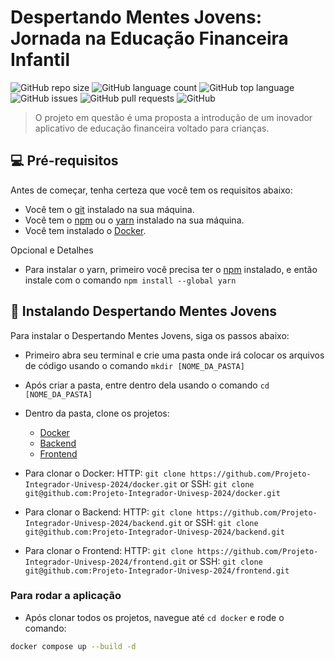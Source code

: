 # Despertando Mentes Jovens: Jornada na Educação Financeira Infantil

![GitHub repo size](https://img.shields.io/github/repo-size/Projeto-Integrador-Univesp-2024/docker?style=for-the-badge)
![GitHub language count](https://img.shields.io/github/languages/count/Projeto-Integrador-Univesp-2024/docker?style=for-the-badge)
![GitHub top language](https://img.shields.io/github/languages/top/Projeto-Integrador-Univesp-2024/docker?style=for-the-badge)
![GitHub issues](https://img.shields.io/github/issues/Projeto-Integrador-Univesp-2024/docker?style=for-the-badge)
![GitHub pull requests](https://img.shields.io/github/issues-pr/Projeto-Integrador-Univesp-2024/docker?style=for-the-badge)
![GitHub](https://img.shields.io/github/license/Projeto-Integrador-Univesp-2024/.github?style=for-the-badge)

> O projeto em questão é uma proposta a introdução de um inovador aplicativo de educação financeira voltado para crianças.

## 💻 Pré-requisitos

Antes de começar, tenha certeza que você tem os requisitos abaixo:

- Você tem o [git](https://git-scm.com) instalado na sua máquina.
- Você tem o [npm](https://www.npmjs.com) ou o [yarn](https://yarnpkg.com) instalado na sua máquina.
- Você tem instalado o [Docker](https://www.docker.com).

Opcional e Detalhes

- Para instalar o yarn, primeiro você precisa ter o [npm](https://www.npmjs.com) instalado, e então instale com o comando `npm install --global yarn`

## 🚀 Instalando Despertando Mentes Jovens

Para instalar o Despertando Mentes Jovens, siga os passos abaixo:

- Primeiro abra seu terminal e crie uma pasta onde irá colocar os arquivos de código usando o comando `mkdir [NOME_DA_PASTA]`

- Após criar a pasta, entre dentro dela usando o comando `cd [NOME_DA_PASTA]`

- Dentro da pasta, clone os projetos:
  - [Docker](https://github.com/Projeto-Integrador-Univesp-2024/docker)
  - [Backend](https://github.com/Projeto-Integrador-Univesp-2024/backend)
  - [Frontend](https://github.com/Projeto-Integrador-Univesp-2024/frontend)

- Para clonar o Docker:
 HTTP: `git clone https://github.com/Projeto-Integrador-Univesp-2024/docker.git`
 or
 SSH: `git clone git@github.com:Projeto-Integrador-Univesp-2024/docker.git`

- Para clonar o Backend:
 HTTP: `git clone https://github.com/Projeto-Integrador-Univesp-2024/backend.git`
 or
 SSH: `git clone git@github.com:Projeto-Integrador-Univesp-2024/backend.git`

- Para clonar o Frontend:
 HTTP: `git clone https://github.com/Projeto-Integrador-Univesp-2024/frontend.git`
 or
 SSH: `git clone git@github.com:Projeto-Integrador-Univesp-2024/frontend.git`

### Para rodar a aplicação

- Após clonar todos os projetos, navegue até `cd docker` e rode o comando:
```bash
docker compose up --build -d
```
